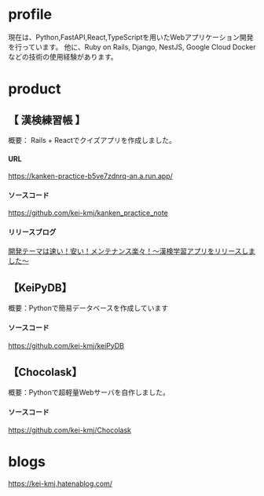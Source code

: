 # profile
現在は、Python,FastAPI,React,TypeScriptを用いたWebアプリケーション開発を行っています。
他に、Ruby on Rails, Django, NestJS, Google Cloud Dockerなどの技術の使用経験があります。

# product
## 【 漢検練習帳 】  
概要： Rails + Reactでクイズアプリを作成しました。

#### URL
https://kanken-practice-b5ve7zdnrq-an.a.run.app/

#### ソースコード
https://github.com/kei-kmj/kanken_practice_note

#### リリースブログ
[開発テーマは速い！安い！メンテナンス楽々！～漢検学習アプリをリリースしました～](https://kei-kmj.hatenablog.com/draft/entry/i7uIn0z1J15X_f6vz54wvxS5mVY)

## 【KeiPyDB】
概要：Pythonで簡易データベースを作成しています

#### ソースコード
https://github.com/kei-kmj/keiPyDB


## 【Chocolask】
概要：Pythonで超軽量Webサーバを自作しました。

#### ソースコード
https://github.com/kei-kmj/Chocolask



# blogs
https://kei-kmj.hatenablog.com/
